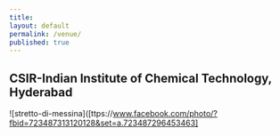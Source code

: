 ```yaml
---
title:
layout: default
permalink: /venue/
published: true
---
```


## CSIR-Indian Institute of Chemical Technology, Hyderabad

![stretto-di-messina]([ttps://www.facebook.com/photo/?fbid=723487313120128&set=a.723487296453463]
